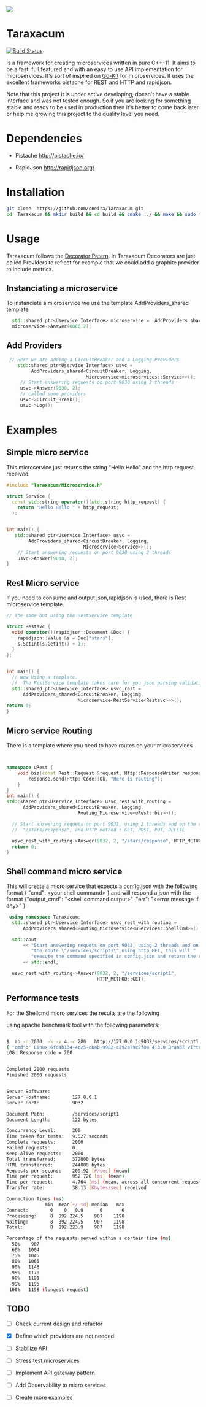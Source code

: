 ![](Taraxacum.jpg)

# Taraxacum
     
  [![Build Status](https://travis-ci.org/cneira/Taraxacum.svg?branch=master)](https://travis-ci.org/cneira/Taraxacum)   
     
Is a framework for creating microservices written in pure C++-11.
It aims to be a fast, full featured and with an easy to use API implementation for microservices.
It's sort of inspired on [Go-Kit](https://gokit.io/) for microservices. It uses the excellent frameworks pistache for REST and HTTP and rapidjson. 


Note that this project it is under active developing, doesn't have a stable interface and was not tested enough. So if you are looking for something stable and ready to be used in production then it's better to come back later or help me growing this project to the quality level you need.

# Dependencies

* Pistache  http://pistache.io/

* RapidJson http://rapidjson.org/


# Installation
```bash
git clone  https://github.com/cneira/Taraxacum.git
cd  Taraxacum && mkdir build && cd build && cmake ../ && make && sudo make install
```

# Usage

Taraxacum follows the [Decorator Patern](https://en.wikipedia.org/wiki/Decorator_pattern).
In Taraxacum Decorators are just called Providers to reflect for example that we could add a graphite provider to include metrics.

## Instanciating a microservice
 To instanciate a microservice we use the template AddProviders_shared template.
 
 ```cpp
   std::shared_ptr<Uservice_Interface> microservice =  AddProviders_shared<Microservice<microservices::Service>>();
   microservice->Answer(8080,2);
 ```
## Add Providers
```cpp
 // Here we are adding a CircuitBreaker and a Logging Providers
    std::shared_ptr<Uservice_Interface> usvc =
         AddProviders_shared<CircuitBreaker, Logging,
                             Microservice<microservices::Service>>();
     // Start answering requests on port 9030 using 2 threads
     usvc->Answer(9030, 2);
     // called some providers
     usvc->Circuit_Break();
     usvc->Log();
```

# Examples

## Simple micro service
This microservice just returns the string "Hello Hello" and the  http request received 
```cpp
#include "Taraxacum/Microservice.h"

struct Service {
  const std::string operator()(std::string http_request) {
    return "Hello Hello " + http_request;
  };


int main() {
   std::shared_ptr<Uservice_Interface> usvc =
        AddProviders_shared<CircuitBreaker, Logging,
                            Microservice<Service>>();
    // Start answering requests on port 9030 using 2 threads
    usvc->Answer(9030, 2);
}
```

## Rest Micro service
If you need to consume and output json,rapidjson is used, there is Rest microservice template.

```cpp 
// The same but using the RestService template

struct Restsvc {
  void operator()(rapidjson::Document &Doc) {
    rapidjson::Value &s = Doc["stars"];
    s.SetInt(s.GetInt() + 1);
  }
};


int main() {
  // Now Using a template.
  //  The RestService template takes care for you json parsing validation.
  std::shared_ptr<Uservice_Interface> usvc_rest =
      AddProviders_shared<CircuitBreaker, Logging,
                          Microservice<RestService<Restsvc>>>();
return 0;                          
}
```
## Micro service Routing
There is a template where you need to have routes on your microservices
```cpp


namespace uRest {
    void biz(const Rest::Request &request, Http::ResponseWriter response) {
        response.send(Http::Code::Ok, "Here is routing");
    }
}
int main() {
std::shared_ptr<Uservice_Interface> usvc_rest_with_routing =
      AddProviders_shared<CircuitBreaker, Logging,
                          Routing_Microservice<uRest::biz>>();

  // Start answering requets on port 9031, using 2 threads and on the route
  //  "/stars/response", and HTTP method : GET, POST, PUT, DELETE

  usvc_rest_with_routing->Answer(9032, 2, "/stars/response", HTTP_METHOD::GET);
  return 0;
}
```
## Shell command micro service
 This will create a micro service that expects a config.json with the following format { "cmd": \<your shell command> }
 and will respond a json with the format {"output_cmd": "\<shell command output>" ,"err": "\<error message if any>" }
```cpp
 using namespace Taraxacum;
  std::shared_ptr<Uservice_Interface> usvc_rest_with_routing =
      AddProviders_shared<Routing_Microservice<uServices::ShellCmd>>();

  std::cout
      << "Start answering requets on port 9032, using 2 threads and on "
         "the route \"/services/script1\" using http GET, this will "
         "execute the command specified in config.json and return the result"
      << std::endl;

  usvc_rest_with_routing->Answer(9032, 2, "/services/script1",
                                 HTTP_METHOD::GET);

```

## Performance tests

For the Shellcmd micro services the results are the following

using apache benchmark tool with the following parameters:
```bash

$  ab -n 2000  -k -v 4 -c 200   http://127.0.0.1:9032/services/script1
{ "cmd":" Linux 6fd4b134-4c25-cbab-9982-c292a79c2f04 4.3.0 BrandZ virtual linux x86_64 x86_64 x86_64 GNU/Linux", "err":""}
LOG: Response code = 200


Completed 2000 requests
Finished 2000 requests


Server Software:
Server Hostname:        127.0.0.1
Server Port:            9032

Document Path:          /services/script1
Document Length:        122 bytes

Concurrency Level:      200
Time taken for tests:   9.527 seconds
Complete requests:      2000
Failed requests:        0
Keep-Alive requests:    2000
Total transferred:      372000 bytes
HTML transferred:       244000 bytes
Requests per second:    209.92 [#/sec] (mean)
Time per request:       952.726 [ms] (mean)
Time per request:       4.764 [ms] (mean, across all concurrent requests)
Transfer rate:          38.13 [Kbytes/sec] received

Connection Times (ms)
              min  mean[+/-sd] median   max
Connect:        0    0   0.9      0       6
Processing:     8  892 224.5    907    1198
Waiting:        8  892 224.5    907    1198
Total:          8  892 223.9    907    1198

Percentage of the requests served within a certain time (ms)
  50%    907
  66%   1004
  75%   1045
  80%   1065
  90%   1148
  95%   1170
  98%   1191
  99%   1195
 100%   1198 (longest request)

```



## TODO

  - [ ]  Check current design and refactor 
  - [X]  Define which providers are not needed 
  - [ ]  Stabilize API
  - [ ]  Stress test microservices
  - [ ]  Implement API gateway pattern
  - [ ]  Add Observability to micro services
  - [ ]  Create more examples
 
